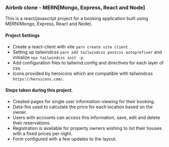 ### Airbnb clone - MERN[Mongo, Express, React and Node]
This is a react/javascript project for a booking application built using MERN(Mongo, Express, React and Node).
#### Project Settings
- Create a react-client with vite `yarn create vite client `.
- Setting up tailwindcss `yarn add tailwindcss postcss autoprefixer` and initialize `npx tailwindcss init -p`.
- Add configuration files to tailwind.config and directives for each layer of css.
- Icons provided by heroicons which are compatible with tailwindcss `https://heroicons.com/`.
#### Steps taken during this project.
- Created pages for single user information-viewing for their booking.
- Data-fns used to calculate the price for each location based on the owner.
- Users with accounts can access this information, save, edit and delete their reservations.
- Registration is available for property owners wishing to list their houses with a fixed prices per night.
- Form configured with a few updates to the layout.